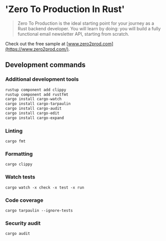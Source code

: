 # 'Zero To Production In Rust'
> Zero To Production is the ideal starting point for your journey as a Rust backend developer.
You will learn by doing: you will build a fully functional email newsletter API, starting from scratch.

Check out the free sample at [www.zero2prod.com](https://www.zero2prod.com/).

## Development commands

### Additional development tools
```bash
rustup component add clippy
rustup component add rustfmt
cargo install cargo-watch
cargo install cargo-tarpaulin
cargo install cargo-audit
cargo install cargo-edit
cargo install cargo-expand
```
### Linting
`cargo fmt`

### Formatting
`cargo clippy`

### Watch tests
`cargo watch -x check -x test -x run`

### Code coverage
`cargo tarpaulin --ignore-tests`

### Security audit
`cargo audit`